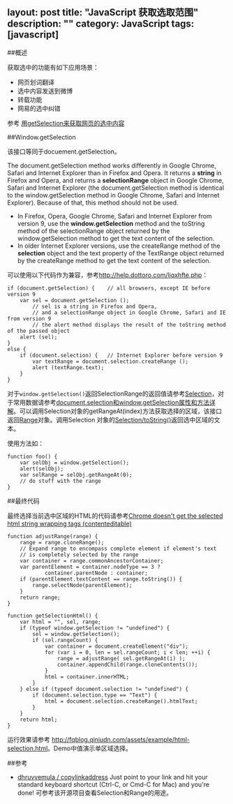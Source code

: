 layout: post
title: "JavaScript 获取选取范围"
description: ""
category: JavaScript
tags: [javascript]
--- 
##概述

获取选中的功能有如下应用场景：

- 网页划词翻译 
- 选中内容发送到微博 
- 转载功能 
- 网易的选中纠错 

参考 [用getSelection来获取网页的选中内容](http://classjs.com/2011/11/17/%E7%94%A8getselection%E6%9D%A5%E8%8E%B7%E5%8F%96%E7%BD%91%E9%A1%B5%E7%9A%84%E9%80%89%E4%B8%AD%E5%86%85%E5%AE%B9/)

<!--more-->

##Window.getSelection

该接口等同于docuement.getSelection。

The document.getSelection method works differently in Google Chrome, Safari and Internet Explorer than in Firefox and Opera. It returns a **string** in Firefox and Opera, and returns a **selectionRange** object in Google Chrome, Safari and Internet Explorer (the document.getSelection method is identical to the window.getSelection method in Google Chrome, Safari and Internet Explorer). Because of that, this method should not be used. 

- In Firefox, Opera, Google Chrome, Safari and Internet Explorer from version 9, use the **window.getSelection** method and the toString method of the selectionRange object returned by the window.getSelection method to get the text content of the selection.
- In older Internet Explorer versions, use the createRange method of the **selection** object and the text property of the TextRange object returned by the createRange method to get the text content of the selection.

可以使用以下代码作为兼容，参考<http://help.dottoro.com/ljqxhfte.php>：

    if (document.getSelection) {    // all browsers, except IE before version 9
        var sel = document.getSelection ();
            // sel is a string in Firefox and Opera, 
            // and a selectionRange object in Google Chrome, Safari and IE from version 9
            // the alert method displays the result of the toString method of the passed object
        alert (sel);
    } 
    else {
        if (document.selection) {   // Internet Explorer before version 9
            var textRange = document.selection.createRange ();
            alert (textRange.text);
        }
    }


对于`window.getSelection()`返回SelectionRange的返回值请参考[Selection](https://developer.mozilla.org/en-US/docs/DOM/Selection)，对于常用数据请参考[document.selection和window.getSelection属性和方法详解](http://www.lowxp.com/g/article/detail/269)。可以调用Selection对象的getRangeAt(index)方法获取选择的区域，该接口返回[Range](https://developer.mozilla.org/en-US/docs/DOM/range)对象。调用Selection
对象的[Selection/toString()](https://developer.mozilla.org/en-US/docs/Web/API/Selection/toString)返回选中区域的文本。

使用方法如：

    function foo() {
        var selObj = window.getSelection(); 
        alert(selObj);
        var selRange = selObj.getRangeAt(0);
        // do stuff with the range
    }

##最终代码

最终选择当前选中区域的HTML的代码请参考[Chrome doesn't get the selected html string wrapping tags (contenteditable)](http://stackoverflow.com/questions/14691196/chrome-doesnt-get-the-selected-html-string-wrapping-tags-contenteditable)

    function adjustRange(range) {
        range = range.cloneRange();
        // Expand range to encompass complete element if element's text
        // is completely selected by the range
        var container = range.commonAncestorContainer;
        var parentElement = container.nodeType == 3 ?
                container.parentNode : container;
        if (parentElement.textContent == range.toString()) {
            range.selectNode(parentElement);
        }
        return range;
    }

    function getSelectionHtml() {
        var html = "", sel, range;
        if (typeof window.getSelection != "undefined") {
            sel = window.getSelection();
            if (sel.rangeCount) {
                var container = document.createElement("div");
                for (var i = 0, len = sel.rangeCount; i < len; ++i) {
                    range = adjustRange( sel.getRangeAt(i) );
                    container.appendChild(range.cloneContents());
                }
                html = container.innerHTML;
            }
        } else if (typeof document.selection != "undefined") {
            if (document.selection.type == "Text") {
                html = document.selection.createRange().htmlText;
            }
        }
        return html;
    }

运行效果请参考 <http://fqblog.qiniudn.com/assets/example/html-selection.html>。Demo中值演示单区域选择。

##参考
- [dhruvvemula / copylinkaddress](https://github.com/dhruvvemula/copylinkaddress) Just point to your link and hit your standard keyboard shortcut (Ctrl-C, or Cmd-C for Mac) and you're done! 可参考该开源项目查看Selection和Range的用途。
